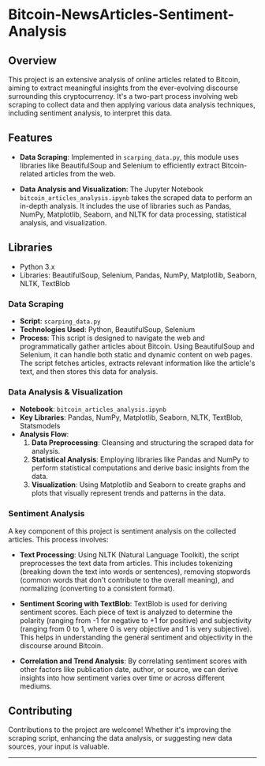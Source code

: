 # Bitcoin-NewsArticles-Sentiment-Analysis

## Overview

This project is an extensive analysis of online articles related to Bitcoin, aiming to extract meaningful insights from the ever-evolving discourse surrounding this cryptocurrency. It's a two-part process involving web scraping to collect data and then applying various data analysis techniques, including sentiment analysis, to interpret this data.

## Features

- **Data Scraping**: Implemented in `scarping_data.py`, this module uses libraries like BeautifulSoup and Selenium to efficiently extract Bitcoin-related articles from the web.

- **Data Analysis and Visualization**: The Jupyter Notebook `bitcoin_articles_analysis.ipynb` takes the scraped data to perform an in-depth analysis. It includes the use of libraries such as Pandas, NumPy, Matplotlib, Seaborn, and NLTK for data processing, statistical analysis, and visualization.

## Libraries

- Python 3.x
- Libraries: BeautifulSoup, Selenium, Pandas, NumPy, Matplotlib, Seaborn, NLTK, TextBlob

### Data Scraping

- **Script**: `scarping_data.py`
- **Technologies Used**: Python, BeautifulSoup, Selenium
- **Process**: This script is designed to navigate the web and programmatically gather articles about Bitcoin. Using BeautifulSoup and Selenium, it can handle both static and dynamic content on web pages. The script fetches articles, extracts relevant information like the article's text, and then stores this data for analysis.

### Data Analysis & Visualization

- **Notebook**: `bitcoin_articles_analysis.ipynb`
- **Key Libraries**: Pandas, NumPy, Matplotlib, Seaborn, NLTK, TextBlob, Statsmodels
- **Analysis Flow**:
  1. **Data Preprocessing**: Cleansing and structuring the scraped data for analysis.
  2. **Statistical Analysis**: Employing libraries like Pandas and NumPy to perform statistical computations and derive basic insights from the data.
  3. **Visualization**: Using Matplotlib and Seaborn to create graphs and plots that visually represent trends and patterns in the data.

### Sentiment Analysis

A key component of this project is sentiment analysis on the collected articles. This process involves:

- **Text Processing**: Using NLTK (Natural Language Toolkit), the script preprocesses the text data from articles. This includes tokenizing (breaking down the text into words or sentences), removing stopwords (common words that don't contribute to the overall meaning), and normalizing (converting to a consistent format).

- **Sentiment Scoring with TextBlob**: TextBlob is used for deriving sentiment scores. Each piece of text is analyzed to determine the polarity (ranging from -1 for negative to +1 for positive) and subjectivity (ranging from 0 to 1, where 0 is very objective and 1 is very subjective). This helps in understanding the general sentiment and objectivity in the discourse around Bitcoin.

- **Correlation and Trend Analysis**: By correlating sentiment scores with other factors like publication date, author, or source, we can derive insights into how sentiment varies over time or across different mediums.


## Contributing

Contributions to the project are welcome! Whether it's improving the scraping script, enhancing the data analysis, or suggesting new data sources, your input is valuable.


___






